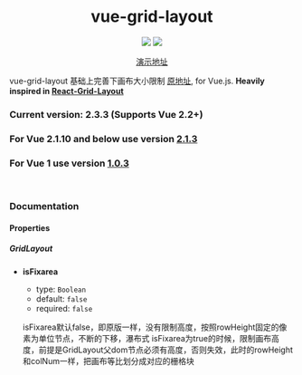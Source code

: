 <h1 align="center">vue-grid-layout</h1>

<p align="center">
<a  href="https://www.npmjs.com/package/grid-layout-area" target="_blank"><img src="https://img.shields.io/npm/v/grid-layout-area.svg"/ ></a> 
<a href="https://vuejs.org/"><img src="https://img.shields.io/badge/vue-2.2.x-brightgreen.svg"/></a>
</p>
<p align="center">
<a  href="https://cjsound.github.io/grid-layout-area/demo/" target="_blank">演示地址</a> 
</p>

vue-grid-layout 基础上完善下画布大小限制 [原地址](https://github.com/jbaysolutions/vue-grid-layout), for Vue.js. **Heavily inspired in [React-Grid-Layout](https://github.com/STRML/react-grid-layout)**

### **Current version:** 2.3.3 (Supports Vue 2.2+)

### **For Vue 2.1.10 and below use version [2.1.3](https://github.com/jbaysolutions/vue-grid-layout/tree/2.1.3)**
### **For Vue 1 use version [1.0.3](https://github.com/jbaysolutions/vue-grid-layout/tree/1.0.3)** 

<br/>


### Documentation

#### Properties

##### GridLayout

* **isFixarea**
    
    * type: `Boolean`
    * default: `false`
    * required: `false`

    
    isFixarea默认false，即原版一样，没有限制高度，按照rowHeight固定的像素为单位节点，不断的下移，瀑布式
    isFixarea为true的时候，限制画布高度，前提是GridLayout父dom节点必须有高度，否则失效，此时的rowHeight和colNum一样，把画布等比划分成对应的栅格块
    
